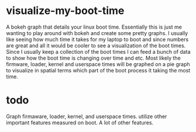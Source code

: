 # visualize-my-boot-time
A bokeh graph that details your linux boot time. Essentially this is just me wanting to play around with bokeh and create some pretty graphs. I usually like seeing how much time it takes for my laptop to boot and since numbers are great and all it would be cooler to see a visualization of the boot times. Since I usually keep a collection of the boot times I can feed a bunch of data to show how the boot time is changing over time and etc. Most likely the firmware, loader, kernel and userspace times will be graphed on a pie graph to visualize in spatial terms which part of the boot process it taking the most time. 

# todo

Graph firmaware, loader, kernel, and userspace times.
utilize other important features measured on boot.
A lot of other features.
